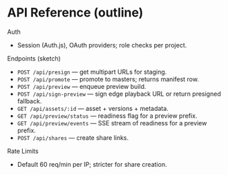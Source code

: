 # API Reference (outline)

Auth
- Session (Auth.js), OAuth providers; role checks per project.

Endpoints (sketch)
- `POST /api/presign` — get multipart URLs for staging.
- `POST /api/promote` — promote to masters; returns manifest row.
- `POST /api/preview` — enqueue preview build.
- `POST /api/sign-preview` — sign edge playback URL or return presigned fallback.
- `GET /api/assets/:id` — asset + versions + metadata.
- `GET /api/preview/status` — readiness flag for a preview prefix.
- `GET /api/preview/events` — SSE stream of readiness for a preview prefix.
- `POST /api/shares` — create share links.

Rate Limits
- Default 60 req/min per IP; stricter for share creation.
